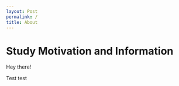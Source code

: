 ```yaml
---
layout: Post
permalink: /
title: About
---
```


# Study Motivation and Information

Hey there!

Test test

